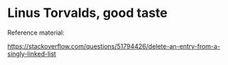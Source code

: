 # Linus Torvalds, good taste


Reference material:

https://stackoverflow.com/questions/51794426/delete-an-entry-from-a-singly-linked-list
